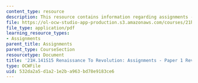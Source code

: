 ```yaml
---
content_type: resource
description: This resource contains information regarding assignments - paper 1 revision.
file: https://ol-ocw-studio-app-production.s3.amazonaws.com/courses/21h-141-renaissance-to-revolution-europe-1300-1800-spring-2015/532da2a5d1a21e2ba963bd78e9183ce6_MIT21H_141S15_Paper1Rev.pdf
file_type: application/pdf
learning_resource_types:
- Assignments
parent_title: Assignments
parent_type: CourseSection
resourcetype: Document
title: '21H.141S15 Renaissance To Revolution: Assignments - Paper 1 Revision'
type: OCWFile
uid: 532da2a5-d1a2-1e2b-a963-bd78e9183ce6
---
```

